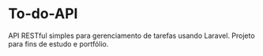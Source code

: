 # To-do-API
API RESTful simples para gerenciamento de tarefas usando Laravel. Projeto para fins de estudo e portfólio.
